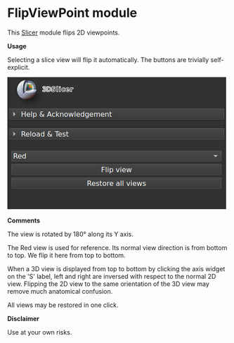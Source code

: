 # FlipViewPoint module

This [Slicer](https://www.slicer.org/) module flips 2D viewpoints.

**Usage**

Selecting a slice view will flip it automatically.
The buttons are trivially self-explicit.

![Texte alternatif](Screenshot_0.png)

**Comments**

The view is rotated by 180° along its Y axis.

The Red view is used for reference. Its normal view direction is from bottom to top. We flip it here from top to bottom.

When a 3D view is displayed from top to bottom by clicking the axis widget on the 'S' label, left and right are inversed with respect to the normal 2D view. Flipping the 2D view to the same orientation of the 3D view may remove much anatomical confusion.

All views may be restored in one click.

**Disclaimer**

Use at your own risks.
